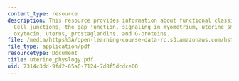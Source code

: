 ```yaml
---
content_type: resource
description: This resource provides information about functional classification of
  Cell junctions, the gap junction, signaling in myometrium, uterine smooth muscle,
  oxytocin, uterus, prostaglandins, and G-proteins.
file: /media/https%3A/open-learning-course-data-rc.s3.amazonaws.com/hst-071-human-reproductive-biology-fall-2005/7314c3dd9fd265a671247d8f5dcdce00_uterine_physlogy.pdf
file_type: application/pdf
resourcetype: Document
title: uterine_physlogy.pdf
uid: 7314c3dd-9fd2-65a6-7124-7d8f5dcdce00
---
```

